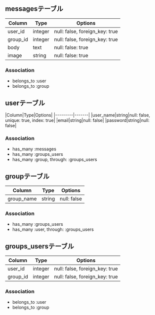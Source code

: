 ## messagesテーブル
|Column|Type|Options|
|------|----|-------|
|user_id|integer|null: false, foreign_key: true|
|group_id|integer|null: false, foreign_key: true|
|body|text|null: false: true|
|image|string|null: false: true|

### Association
- belongs_to :user
- belongs_to :group


## userテーブル
|Column|Type|Options|
|---------|-------|
|user_name|string|null: false, unique: true, index: true|
|email|string|null: false|
|password|string|null: false|

### Association
- has_many  :messages
- has_many  :groups_users
- has_many  :group,  through:  :groups_users


## groupテーブル
|Column|Type|Options|
|------|----|-------|
|group_name|string|null: false|

### Association
- has_many  :groups_users
- has_many  :user,  through:  :groups_users


## groups_usersテーブル
|Column|Type|Options|
|------|----|-------|
|user_id|integer|null: false, foreign_key: true|
|group_id|integer|null: false, foreign_key: true|

### Association
- belongs_to :user
- belongs_to :group


